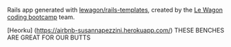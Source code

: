 Rails app generated with [lewagon/rails-templates](https://github.com/lewagon/rails-templates), created by the [Le Wagon coding bootcamp](https://www.lewagon.com) team.

[Heorku] (https://airbnb-susannapezzini.herokuapp.com/)
THESE BENCHES ARE GREAT FOR OUR BUTTS

